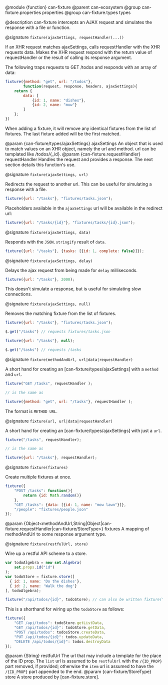 @module {function} can-fixture
@parent can-ecosystem
@group can-fixture.properties properties
@group can-fixture.types types

@description can-fixture intercepts an AJAX request and simulates the response with a file or function.

@signature `fixture(ajaxSettings, requestHandler(...))`

If an XHR request matches ajaxSettings, calls requestHandler with the XHR requests data. Makes the XHR request respond with the return value of requestHandler or the result of calling its response argument.

The following traps requests to GET /todos and responds with an array of data:

```js
fixture({method: "get", url: "/todos"},
        function(request, response, headers, ajaxSettings){
    return {
        data: [
            {id: 1, name: "dishes"},
            {id: 2, name: "mow"}
        ]
    };
})
```

When adding a fixture, it will remove any identical fixtures from the list of fixtures. The last fixture added will be the first matched.

  @param {can-fixture/types/ajaxSettings} ajaxSettings An object that is used to match values on an XHR object, namely the url and method. url can be templated like /todos/{_id}.
  @param {can-fixture.requestHandler} requestHandler Handles the request and provides a response. The next section details this function's use.

@signature `fixture(ajaxSettings, url)`

Redirects the request to another url.  This can be useful for simulating a response with a file.

```js
fixture({url: "/tasks"}, "fixtures/tasks.json");
```

Placeholders available in the `ajaxSettings` url will be available in the redirect url:

```js
fixture({url: "/tasks/{id}"}, "fixtures/tasks/{id}.json");
```

@signature `fixture(ajaxSettings, data)`

Responds with the `JSON.stringify` result of `data`.

```js
fixture({url: "/tasks"}, {tasks: [{id: 1, complete: false}]});
```

@signature `fixture(ajaxSettings, delay)`

Delays the ajax request from being made for `delay` milliseconds.

```js
fixture({url: "/tasks"}, 2000);
```

This doesn't simulate a response, but is useful for simulating slow connections.

@signature `fixture(ajaxSettings, null)`

Removes the matching fixture from the list of fixtures.

```js
fixture({url: "/tasks"}, "fixtures/tasks.json");

$.get("/tasks") // requests fixtures/tasks.json

fixture({url: "/tasks"}, null);

$.get("/tasks") // requests /tasks
```

@signature `fixture(methodAndUrl, url|data|requestHandler)`

A short hand for creating an [can-fixture/types/ajaxSettings] with a `method` and `url`.

```js
fixture("GET /tasks", requestHandler );

// is the same as

fixture({method: "get", url: "/tasks"}, requestHandler );
```

The format is `METHOD URL`.

@signature `fixture(url, url|data|requestHandler)`

A short hand for creating an [can-fixture/types/ajaxSettings] with just a `url`.

```js
fixture("/tasks", requestHandler);

// is the same as

fixture({url: "/tasks"}, requestHandler);
```

@signature `fixture(fixtures)`

Create multiple fixtures at once.

```js
fixture({
    "POST /tasks": function(){
        return {id: Math.random()}
    },
    "GET /tasks": {data: [{id: 1, name: "mow lawn"}]},
    "/people": "fixtures/people.json"
});
```

  @param {Object<methodAndUrl,String|Object|can-fixture.requestHandler|can-fixture/StoreType>} fixtures A mapping of methodAndUrl to
  some response argument type.



@signature `fixture(restfulUrl, store)`

Wire up a restful API scheme to a store.

```js
var todoAlgebra = new set.Algebra(
    set.props.id("id")
);
var todoStore = fixture.store([
  { id: 1, name: 'Do the dishes'},
  { id: 2, name: 'Walk the dog'}
], todoAlgebra);

fixture("/api/todos/{id}", todoStore); // can also be written fixture("/api/todos", todoStore);
```

This is a shorthand for wiring up the `todoStore` as follows:

```js
fixture({
    "GET /api/todos": todoStore.getListData,
    "GET /api/todos/{id}": todoStore.getData,
    "POST /api/todos": todosStore.createData,
    "PUT /api/todos/{id}": todos.updateData,
    "DELETE /api/todos/{id}": todos.destroyData
});
```

  @param {String} restfulUrl The url that may include a template for the place of the ID prop.  The `list` url is assumed to be `restfulUrl` with the `/{ID_PROP}` part removed, if provided; otherwise the `item` url is assumed to have the `/{ID_PROP}` part appended to the end.
  @param {can-fixture/StoreType} store A store produced by [can-fixture.store].
